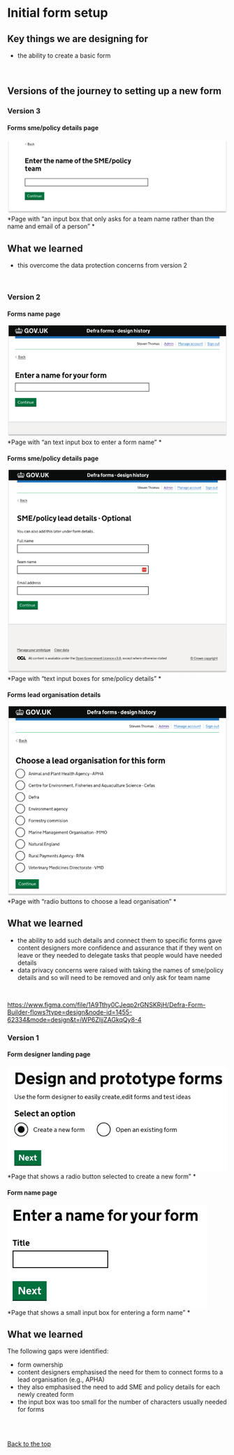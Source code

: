 # Initial form setup

## Key things we are designing for
- the ability to create a basic form

<br>

## Versions of the journey to setting up a new form

### Version 3

#### Forms sme/policy details page
![form library](/app/design/assets/policy-sme-v2.png)
<br> *Page with “an input box that only asks for a team name rather than the name and email of a person” *

## What we learned
- this overcome the data protection concerns from version 2


<br>


### Version 2

#### Forms name page
![form library](/app/design/assets/form-name-v1.png)
<br> *Page with “an text input box to enter a form name” *

#### Forms sme/policy details page
![form library](/app/design/assets/policy-sme-v1.png)
<br> *Page with “text input boxes for sme/policy details” *

#### Forms lead organisation details
![form library](/app/design/assets/lead-organisation-v1.png)
<br> *Page with “radio buttons to choose a lead organisation” *

## What we learned
- the ability to add such details and connect them to specific forms gave content designers more confidence and assurance that if they went on leave or they needed to delegate tasks that people would have needed details
- data privacy concerns were raised with taking the names of sme/policy details and so will need to be removed and only ask for team name

<br>


https://www.figma.com/file/1A9Tthy0CJeqp2rGNSKRjH/Defra-Form-Builder-flows?type=design&node-id=1455-62334&mode=design&t=iWP6ZljjZAGkqQy8-4

### Version 1

#### Form designer landing page

![XGov find an existing form journey screenshot 1](/app/design/assets/initial-form-setup-v1.jpeg)
<br> *Page that shows a radio button selected to create a new form” *

#### Form name page

![XGov find an existing form journey screenshot 1](/app/design/assets/initial-form-setup-name-v1.jpeg)
<br> *Page that shows a small input box for entering a form name” *

## What we learned

The following gaps were identified:
- form ownership
- content designers emphasised the need for them to connect forms to a lead organisation (e.g., APHA)
- they also emphasised the need to add SME and policy details for each newly created form
- the input box was too small for the number of characters usually needed for forms
<br>



<br>

[Back to the top](https://github.com/Daniel-Da-Silveira/defra-froms-mvp1/edit/main/app/design/Iterations/form-management/finding-forms.md#finding-forms)
